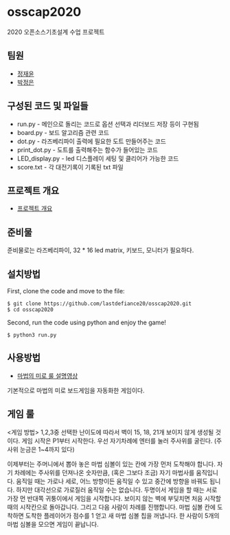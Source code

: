 # osscap2020
2020 오픈소스기초설계 수업 프로젝트

## 팀원
* [정재윤](http://www.github.com/lastdefiance20)
* [박정은](http://www.github.com/parkjungeun1013)

## 구성된 코드 및 파일들
- run.py - 메인으로 돌리는 코드로 옵션 선택과 리더보드 저장 등이 구현됨
- board.py - 보드 알고리즘 관련 코드
- dot.py - 라즈베리파이 출력에 필요한 도트 만들어주는 코드
- print_dot.py - 도트를 출력해주는 함수가 들어있는 코드
- LED_display.py - led 디스플레이 세팅 및 클리어가 가능한 코드
- score.txt - 각 대전기록이 기록된 txt 파일

## 프로젝트 개요
* [프로젝트 개요](./Project%20proposal_team%208%20-%20ver2.pdf)

## 준비물

준비물로는 라즈베리파이, 32 * 16 led matrix, 키보드, 모니터가 필요하다. 

## 설치방법

First, clone the code and move to the file:

```
$ git clone https://github.com/lastdefiance20/osscap2020.git
$ cd osscap2020
```

Second, run the code using python and enjoy the game!

```
$ python3 run.py
```

## 사용방법

* [마법의 미로 룰 설명영상](https://www.youtube.com/watch?v=IQlCOqgsUzA)

기본적으로 마법의 미로 보드게임을 자동화한 게임이다.

## 게임 룰
<게임 방법>
1,2,3중 선택한 난이도에 따라서 벽이 15, 18, 21개 보이지 않게 생성될 것이다.
게임 시작은 P1부터 시작한다.
우선 자기차례에 엔터를 눌러 주사위를 굴린다. (주사위 눈금은 1~4까지 있다)

이제부터는 주머니에서 뽑아 놓은 마법 심볼이 있는 칸에 가장 먼저 도착해야 합니다.
자기 차례에는 주사위를 던져나온 숫자만큼, (혹은 그보다 조금) 자기 마법사를 움직입니다.
움직일 때는 가로나 세로, 어느 방향이든 움직일 수 있고 중간에 방향을 바꿔도 됩니다.
하지만 대각선으로 가로질러 움직일 수는 없습니다.
두명이서 게임을 할 때는 서로 가장 먼 반대쪽 귀퉁이에서 게임을 시작합니다.
보이지 않는 벽에 부딪치면 처음 시작할 때의 시작칸으로 돌아갑니다.
그리고 다음 사람이 차례를 진행합니다.
마법 심볼 칸에 도착하면 도착한 플레이어가 점수를 1 얻고 새 마법 심볼 칩을 꺼냅니다.
한 사람이 5개의 마법 심볼을 모으면 게임이 끝납니다.
